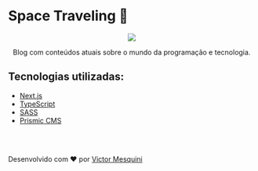 <h1>Space Traveling 🚀</h1>

<p align="center"  >
  <img src="https://user-images.githubusercontent.com/48728541/112740027-cd086580-8f4f-11eb-8120-5e6cda129660.png" />
</p>

<p align="center">
  Blog com conteúdos atuais sobre o mundo da programação e tecnologia.
</p>

<h2> Tecnologias utilizadas: </h2>

- <a href="https://nextjs.org" > Next.js </a>
- <a href="https://www.typescriptlang.org/"> TypeScript </a>
- <a href="https://sass-lang.com"> SASS </a>
- <a href="https://prismic.io"> Prismic CMS </a>

</br>
</br>

<p >Desenvolvido com ❤️ por <a href="https://www.linkedin.com/in/mesquini/">Victor Mesquini </a>
